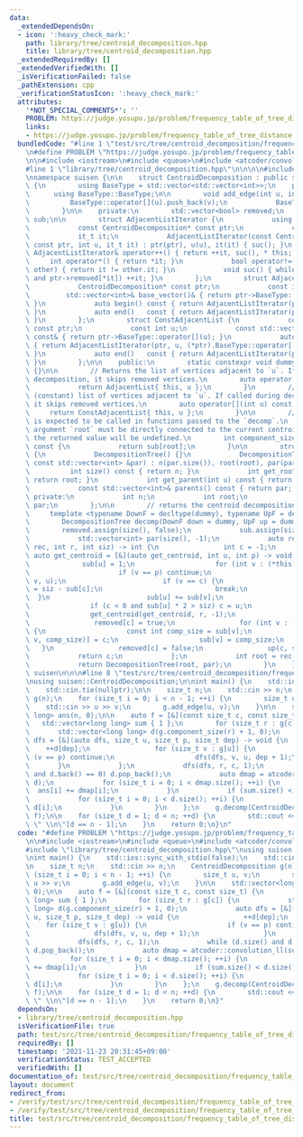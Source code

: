 ```yaml
---
data:
  _extendedDependsOn:
  - icon: ':heavy_check_mark:'
    path: library/tree/centroid_decomposition.hpp
    title: library/tree/centroid_decomposition.hpp
  _extendedRequiredBy: []
  _extendedVerifiedWith: []
  _isVerificationFailed: false
  _pathExtension: cpp
  _verificationStatusIcon: ':heavy_check_mark:'
  attributes:
    '*NOT_SPECIAL_COMMENTS*': ''
    PROBLEM: https://judge.yosupo.jp/problem/frequency_table_of_tree_distance
    links:
    - https://judge.yosupo.jp/problem/frequency_table_of_tree_distance
  bundledCode: "#line 1 \"test/src/tree/centroid_decomposition/frequency_table_of_tree_distance.test.cpp\"\
    \n#define PROBLEM \"https://judge.yosupo.jp/problem/frequency_table_of_tree_distance\"\
    \n\n#include <iostream>\n#include <queue>\n#include <atcoder/convolution>\n\n\
    #line 1 \"library/tree/centroid_decomposition.hpp\"\n\n\n\n#include <vector>\n\
    \nnamespace suisen {\n\n    struct CentroidDecomposition : public std::vector<std::vector<int>>\
    \ {\n        using BaseType = std::vector<std::vector<int>>;\n    public:\n  \
    \      using BaseType::BaseType;\n\n        void add_edge(int u, int v) {\n  \
    \          BaseType::operator[](u).push_back(v);\n            BaseType::operator[](v).push_back(u);\n\
    \        }\n\n    private:\n        std::vector<bool> removed;\n        std::vector<int>\
    \ sub;\n\n        struct AdjacentListIterator {\n            using it_t = std::vector<int>::const_iterator;\n\
    \            const CentroidDecomposition* const ptr;\n            const int u;\n\
    \            it_t it;\n            AdjacentListIterator(const CentroidDecomposition*\
    \ const ptr, int u, it_t it) : ptr(ptr), u(u), it(it) { suc(); }\n           \
    \ AdjacentListIterator& operator++() { return ++it, suc(), * this; }\n       \
    \     int operator*() { return *it; }\n            bool operator!=(const AdjacentListIterator&\
    \ other) { return it != other.it; }\n            void suc() { while (it != (*ptr).BaseType::operator[](u).end()\
    \ and ptr->removed[*it]) ++it; }\n        };\n        struct AdjacentList {\n\
    \            CentroidDecomposition* const ptr;\n            const int u;\n   \
    \         std::vector<int>& base_vector()& { return ptr->BaseType::operator[](u);\
    \ }\n            auto begin() const { return AdjacentListIterator(ptr, u, (*ptr).BaseType::operator[](u).begin());\
    \ }\n            auto end()   const { return AdjacentListIterator(ptr, u, (*ptr).BaseType::operator[](u).end());\
    \ }\n        };\n        struct ConstAdjacentList {\n            const CentroidDecomposition*\
    \ const ptr;\n            const int u;\n            const std::vector<int>& base_vector()\
    \ const& { return ptr->BaseType::operator[](u); }\n            auto begin() const\
    \ { return AdjacentListIterator(ptr, u, (*ptr).BaseType::operator[](u).begin());\
    \ }\n            auto end()   const { return AdjacentListIterator(ptr, u, (*ptr).BaseType::operator[](u).end());\
    \ }\n        };\n\n    public:\n        static constexpr void dummy(int, int)\
    \ {}\n\n        // Returns the list of vertices adjacent to `u`. If called during\
    \ decomposition, it skips removed vertices.\n        auto operator[](int u) {\n\
    \            return AdjacentList{ this, u };\n        }\n        // Returns the\
    \ (constant) list of vertices adjacent to `u`. If called during decomposition,\
    \ it skips removed vertices.\n        auto operator[](int u) const {\n       \
    \     return ConstAdjacentList{ this, u };\n        }\n\n        // This method\
    \ is expected to be called in functions passed to the `decomp`.\n        // The\
    \ argument `root` must be directly connected to the current centroid. If not,\
    \ the returned value will be undefined.\n        int component_size(int root)\
    \ const {\n            return sub[root];\n        }\n\n        struct DecompositionTree\
    \ {\n            DecompositionTree() {}\n            DecompositionTree(int root,\
    \ const std::vector<int> &par) : n(par.size()), root(root), par(par) {}\n\n  \
    \          int size() const { return n; }\n            int get_root() const {\
    \ return root; }\n            int get_parent(int u) const { return par[u]; }\n\
    \            const std::vector<int>& parents() const { return par; }\n       \
    \ private:\n            int n;\n            int root;\n            std::vector<int>\
    \ par;\n        };\n\n        // returns the centroid decomposition tree\n   \
    \     template <typename DownF = decltype(dummy), typename UpF = decltype(dummy)>\n\
    \        DecompositionTree decomp(DownF down = dummy, UpF up = dummy) {\n    \
    \        removed.assign(size(), false);\n            sub.assign(size(), 0);\n\
    \            std::vector<int> par(size(), -1);\n            auto rec = [&](auto\
    \ rec, int r, int siz) -> int {\n                int c = -1;\n               \
    \ auto get_centroid = [&](auto get_centroid, int u, int p) -> void {\n       \
    \             sub[u] = 1;\n                    for (int v : (*this)[u]) {\n  \
    \                      if (v == p) continue;\n                        get_centroid(get_centroid,\
    \ v, u);\n                        if (v == c) {\n                            sub[u]\
    \ = siz - sub[c];\n                            break;\n                      \
    \  }\n                        sub[u] += sub[v];\n                    }\n     \
    \               if (c < 0 and sub[u] * 2 > siz) c = u;\n                };\n \
    \               get_centroid(get_centroid, r, -1);\n                down(c, siz);\n\
    \                removed[c] = true;\n                for (int v : (*this)[c])\
    \ {\n                    const int comp_size = sub[v];\n                    par[rec(rec,\
    \ v, comp_size)] = c;\n                    sub[v] = comp_size;\n             \
    \   }\n                removed[c] = false;\n                up(c, siz);\n    \
    \            return c;\n            };\n            int root = rec(rec, 0, size());\n\
    \            return DecompositionTree(root, par);\n        }\n    };\n\n} // namespace\
    \ suisen\n\n\n#line 8 \"test/src/tree/centroid_decomposition/frequency_table_of_tree_distance.test.cpp\"\
    \nusing suisen::CentroidDecomposition;\n\nint main() {\n    std::ios::sync_with_stdio(false);\n\
    \    std::cin.tie(nullptr);\n\n    size_t n;\n    std::cin >> n;\n    CentroidDecomposition\
    \ g(n);\n    for (size_t i = 0; i < n - 1; ++i) {\n        size_t u, v;\n    \
    \    std::cin >> u >> v;\n        g.add_edge(u, v);\n    }\n\n    std::vector<long\
    \ long> ans(n, 0);\n\n    auto f = [&](const size_t c, const size_t) {\n     \
    \   std::vector<long long> sum { 1 };\n        for (size_t r : g[c]) {\n     \
    \       std::vector<long long> d(g.component_size(r) + 1, 0);\n            auto\
    \ dfs = [&](auto dfs, size_t u, size_t p, size_t dep) -> void {\n            \
    \    ++d[dep];\n                for (size_t v : g[u]) {\n                    if\
    \ (v == p) continue;\n                    dfs(dfs, v, u, dep + 1);\n         \
    \       }\n            };\n            dfs(dfs, r, c, 1);\n            while (d.size()\
    \ and d.back() == 0) d.pop_back();\n            auto dmap = atcoder::convolution_ll(sum,\
    \ d);\n            for (size_t i = 0; i < dmap.size(); ++i) {\n              \
    \  ans[i] += dmap[i];\n            }\n            if (sum.size() < d.size()) sum.swap(d);\n\
    \            for (size_t i = 0; i < d.size(); ++i) {\n                sum[i] +=\
    \ d[i];\n            }\n        }\n    };\n    g.decomp(CentroidDecomposition::dummy,\
    \ f);\n\n    for (size_t d = 1; d < n; ++d) {\n        std::cout << ans[d] <<\
    \ \" \\n\"[d == n - 1];\n    }\n    return 0;\n}\n"
  code: "#define PROBLEM \"https://judge.yosupo.jp/problem/frequency_table_of_tree_distance\"\
    \n\n#include <iostream>\n#include <queue>\n#include <atcoder/convolution>\n\n\
    #include \"library/tree/centroid_decomposition.hpp\"\nusing suisen::CentroidDecomposition;\n\
    \nint main() {\n    std::ios::sync_with_stdio(false);\n    std::cin.tie(nullptr);\n\
    \n    size_t n;\n    std::cin >> n;\n    CentroidDecomposition g(n);\n    for\
    \ (size_t i = 0; i < n - 1; ++i) {\n        size_t u, v;\n        std::cin >>\
    \ u >> v;\n        g.add_edge(u, v);\n    }\n\n    std::vector<long long> ans(n,\
    \ 0);\n\n    auto f = [&](const size_t c, const size_t) {\n        std::vector<long\
    \ long> sum { 1 };\n        for (size_t r : g[c]) {\n            std::vector<long\
    \ long> d(g.component_size(r) + 1, 0);\n            auto dfs = [&](auto dfs, size_t\
    \ u, size_t p, size_t dep) -> void {\n                ++d[dep];\n            \
    \    for (size_t v : g[u]) {\n                    if (v == p) continue;\n    \
    \                dfs(dfs, v, u, dep + 1);\n                }\n            };\n\
    \            dfs(dfs, r, c, 1);\n            while (d.size() and d.back() == 0)\
    \ d.pop_back();\n            auto dmap = atcoder::convolution_ll(sum, d);\n  \
    \          for (size_t i = 0; i < dmap.size(); ++i) {\n                ans[i]\
    \ += dmap[i];\n            }\n            if (sum.size() < d.size()) sum.swap(d);\n\
    \            for (size_t i = 0; i < d.size(); ++i) {\n                sum[i] +=\
    \ d[i];\n            }\n        }\n    };\n    g.decomp(CentroidDecomposition::dummy,\
    \ f);\n\n    for (size_t d = 1; d < n; ++d) {\n        std::cout << ans[d] <<\
    \ \" \\n\"[d == n - 1];\n    }\n    return 0;\n}"
  dependsOn:
  - library/tree/centroid_decomposition.hpp
  isVerificationFile: true
  path: test/src/tree/centroid_decomposition/frequency_table_of_tree_distance.test.cpp
  requiredBy: []
  timestamp: '2021-11-23 20:31:45+09:00'
  verificationStatus: TEST_ACCEPTED
  verifiedWith: []
documentation_of: test/src/tree/centroid_decomposition/frequency_table_of_tree_distance.test.cpp
layout: document
redirect_from:
- /verify/test/src/tree/centroid_decomposition/frequency_table_of_tree_distance.test.cpp
- /verify/test/src/tree/centroid_decomposition/frequency_table_of_tree_distance.test.cpp.html
title: test/src/tree/centroid_decomposition/frequency_table_of_tree_distance.test.cpp
---
```


